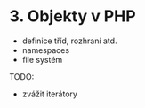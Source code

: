 # 3. Objekty v PHP

* definice tříd, rozhraní atd.
* namespaces
* file systém


TODO:
- zvážit iterátory